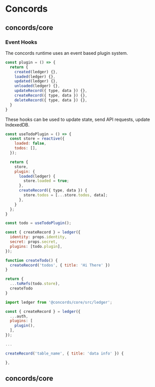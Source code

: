 # Concords


## concords/core

### Event Hooks

The concords runtime uses an event based plugin system.

```javascript
const plugin = () => {
  return {
    created(ledger) {},
    loaded(ledger) {},
    updated(ledger) {},
    unloaded(ledger) {},
    updateRecord({ type, data }) {},
    createRecord({ type, data }) {},
    deleteRecord({ type, data }) {},
  }
}
```

These hooks can be used to update state, send API requests, update IndexedDB.

```javascript
const useTodoPlugin = () => {
  const store = reactive({
    loaded: false,
    todos: [],
  });

  return {
    store,
    plugin: {
      loaded(ledger) {
        store.loaded = true;
      },
      createRecord({ type, data }) {
        store.todos = [...store.todos, data];
      },
    }
  };
}

const todo = useTodoPlugin();

const { createRecord } = ledger({
  identity: props.identity,
  secret: props.secret,
  plugins: [todo.plugin],
});

function createTodo() {
  createRecord('todos', { title: 'Hi There' })
}

return {
  ...toRefs(todo.store),
  createTodo
}
```

```javascript
import ledger from '@concords/core/src/ledger';

const { createRecord } = ledger({
  ...auth,
  plugins: [
    plugin(),
  ],
});

...

createRecord('table_name', { title: 'data info' }) {

},
```

## concords/core